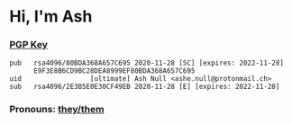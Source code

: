 # Hi, I'm Ash
### [PGP Key](pub.asc)
```
pub   rsa4096/80BDA368A657C695 2020-11-28 [SC] [expires: 2022-11-28]
      E9F3E8B6CD9BC28DEA8999EF80BDA368A657C695
uid                 [ultimate] Ash Null <ashe.null@protonmail.ch>
sub   rsa4096/2E3B5E0E30CF49EB 2020-11-28 [E] [expires: 2022-11-28]
```
### Pronouns: [they/them](https://pronoun.is/they)
